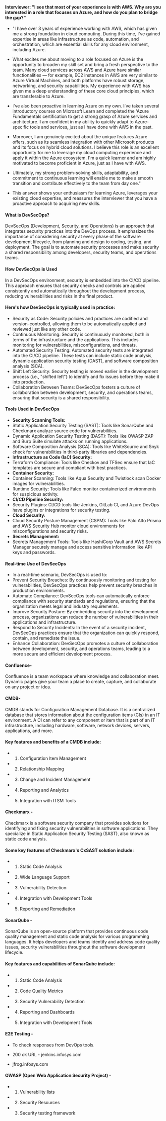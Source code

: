 #### Interviewer: "I see that most of your experience is with AWS. Why are you interested in a role that focuses on Azure, and how do you plan to bridge the gap?"

- "I have over 3 years of experience working with AWS, which has given me a strong foundation in cloud computing. During this time, I've gained expertise in areas like infrastructure as code, automation, and orchestration, which are essential skills for any cloud environment, including Azure.

- What excites me about moving to a role focused on Azure is the opportunity to broaden my skill set and bring a fresh perspective to the team. Many cloud services across AWS and Azure have similar functionalities — for example, EC2 instances in AWS are very similar to Azure Virtual Machines, and both platforms have robust storage, networking, and security capabilities. My experience with AWS has given me a deep understanding of these core cloud principles, which are transferable to Azure.
- I've also been proactive in learning Azure on my own. I've taken several introductory courses on Microsoft Learn and completed the 'Azure Fundamentals certification to get a strong grasp of Azure services and architecture. I am confident in my ability to quickly adapt to Azure-specific tools and services, just as I have done with AWS in the past.
- Moreover, I am genuinely excited about the unique features Azure offers, such as its seamless integration with other Microsoft products and its focus on hybrid cloud solutions. I believe this role is an excellent opportunity for me to leverage my cloud computing experience and apply it within the Azure ecosystem. I'm a quick learner and am highly motivated to become proficient in Azure, just as I have with AWS.
- Ultimately, my strong problem-solving skills, adaptability, and commitment to continuous learning will enable me to make a smooth transition and contribute effectively to the team from day one."

- This answer shows your enthusiasm for learning Azure, leverages your existing cloud expertise, and reassures the interviewer that you have a proactive approach to acquiring new skills.

#### What is DevSecOps?
DevSecOps (Development, Security, and Operations) is an approach that integrates security practices into the DevOps process. It emphasizes the importance of considering security at every phase of the software development lifecycle, from planning and design to coding, testing, and deployment. The goal is to automate security processes and make security a shared responsibility among developers, security teams, and operations teams.
#### How DevSecOps is Used
In a DevSecOps environment, security is embedded into the CI/CD pipeline. This approach ensures that security checks and controls are applied consistently and automatically throughout the development process, reducing vulnerabilities and risks in the final product.

#### Here's how DevSecOps is typically used in practice:
- Security as Code: Security policies and practices are codified and version-controlled, allowing them to be automatically applied and reviewed just like any other code.
- Continuous Monitoring: Security is continuously monitored, both in terms of the infrastructure and the applications. This includes monitoring for vulnerabilities, misconfigurations, and threats.
- Automated Security Testing: Automated security tests are integrated into the CI/CD pipeline. These tests can include static code analysis, dynamic application security testing (DAST), and software composition analysis (SCA).
- Shift Left Security: Security testing is moved earlier in the development process (i.e., "shifted left") to identify and fix issues before they make it into production.
- Collaboration Between Teams: DevSecOps fosters a culture of collaboration between development, security, and operations teams, ensuring that security is a shared responsibility.

#### Tools Used in DevSecOps
- **Security Scanning Tools:**
- Static Application Security Testing (SAST): Tools like SonarQube and Checkmarx analyze source code for vulnerabilities.
- Dynamic Application Security Testing (DAST): Tools like OWASP ZAP and Burp Suite simulate attacks on running applications.
- Software Composition Analysis (SCA): Tools like WhiteSource and Snyk check for vulnerabilities in third-party libraries and dependencies.
- **Infrastructure as Code (IaC) Security:**
- Terraform Compliance: Tools like Checkov and TFSec ensure that IaC templates are secure and compliant with best practices.
- **Container Security:**
- Container Scanning: Tools like Aqua Security and Twistlock scan Docker images for vulnerabilities.
- Runtime Security: Tools like Falco monitor containerized environments for suspicious activity.
- **CI/CD Pipeline Security:**
- Security Plugins: CI/CD tools like Jenkins, GitLab CI, and Azure DevOps have plugins or integrations for security testing.
- **Cloud Security:**
- Cloud Security Posture Management (CSPM): Tools like Palo Alto Prisma and AWS Security Hub monitor cloud environments for misconfigurations and security risks.
- **Secrets Management:**
- Secrets Management Tools: Tools like HashiCorp Vault and AWS Secrets Manager securely manage and access sensitive information like API keys and passwords.

#### Real-time Use of DevSecOps

- In a real-time scenario, DevSecOps is used to:
- Prevent Security Breaches: By continuously monitoring and testing for vulnerabilities, DevSecOps practices help prevent security breaches in production environments.
- Automate Compliance: DevSecOps tools can automatically enforce compliance with security standards and regulations, ensuring that the organization meets legal and industry requirements.
- Improve Security Posture: By embedding security into the development process, organizations can reduce the number of vulnerabilities in their applications and infrastructure.
- Respond to Security Incidents: In the event of a security incident, DevSecOps practices ensure that the organization can quickly respond, contain, and remediate the issue.
- Enhance Collaboration: DevSecOps promotes a culture of collaboration between development, security, and operations teams, leading to a more secure and efficient development process.


#### Confluence-

Confluence is a team workspace where knowledge and collaboration meet. Dynamic pages give your team a place to create, capture, and collaborate on any project or idea.

#### CMDB-

CMDB stands for Configuration Management Database. It is a centralized database that stores information about the configuration items (CIs) in an IT environment. A CI can refer to any component or item that is part of an IT infrastructure, including hardware, software, network devices, servers, applications, and more.

#### Key features and benefits of a CMDB include:

- 1. Configuration Item Management
- 2. Relationship Mapping
- 3. Change and Incident Management
- 4. Reporting and Analytics
- 5. Integration with ITSM Tools


#### Checkmarx -

Checkmarx is a software security company that provides solutions for identifying and fixing security vulnerabilities in software applications. They specialize in Static Application Security Testing (SAST), also known as static code analysis.

#### Some key features of Checkmarx's CxSAST solution include:

- 1. Static Code Analysis
- 2. Wide Language Support
- 3. Vulnerability Detection
- 4. Integration with Development Tools
- 5. Reporting and Remediation


#### SonarQube -

SonarQube is an open-source platform that provides continuous code quality management and static code analysis for various programming languages. It helps developers and teams identify and address code quality issues, security vulnerabilities throughout the software development lifecycle.

#### Key features and capabilities of SonarQube include:

- 1. Static Code Analysis
- 2. Code Quality Metrics
- 3. Security Vulnerability Detection
- 4. Reporting and Dashboards
- 5. Integration with Development Tools



#### E2E Testing -

- To check responses from DevOps tools.

- 200 ok URL - jenkins.infosys.com
- jfrog.infosys.com


#### OWASP (Open Web Application Security Project) -

- 1. Vulnerability lists
- 2. Security Resources
- 3. Security testing framework

